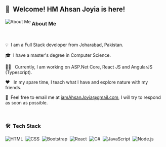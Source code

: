 ## 👋 &nbsp;Welcome! HM Ahsan Joyia is here!

<img alt="About Me" src="https://s6.gifyu.com/images/Github-Profile---Find-by-Ahsan-Joyia.gif" align="left"/>

### About Me 
&nbsp;

💡 &nbsp;I am a Full Stack developer from Joharabad, Pakistan.

🎓 &nbsp;I have a master's degree in Computer Science.

👨‍💻 &nbsp; Currently, I am working on ASP.Net Core, React JS and AngularJS (Typescript).

❤️ &nbsp; In my spare time, I teach what I have and explore nature with my friends.

💬 &nbsp;Feel free to email me at iamAhsanJoyia@gmail.com, I will try to respond as soon as possible.

&nbsp;
### 🛠 &nbsp;Tech Stack

![HTML](https://img.shields.io/badge/-HTML-333333?style=flat&logo=HTML5)&nbsp;
![CSS](https://img.shields.io/badge/-CSS-333333?style=flat&logo=CSS3&logoColor=1572B6)&nbsp;
![Bootstrap](https://img.shields.io/badge/-Bootstrap-333333?style=flat&logo=bootstrap&logoColor=1572B6)&nbsp;
![React](https://img.shields.io/badge/-React-333333?style=flat&logo=react)&nbsp;
![C#](https://img.shields.io/badge/-C%23-333333?style=flat&logo=C-Sharp&logoColor=e34234)&nbsp;
![JavaScript](https://img.shields.io/badge/-JavaScript-333333?style=flat&logo=javascript)&nbsp;
![Node.js](https://img.shields.io/badge/-Node.js-333333?style=flat&logo=node.js)&nbsp;
